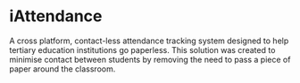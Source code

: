 # iAttendance

A cross platform, contact-less attendance tracking system designed to help tertiary education institutions go paperless.
This solution was created to minimise contact between students by removing the need to pass a piece of paper around
the classroom.